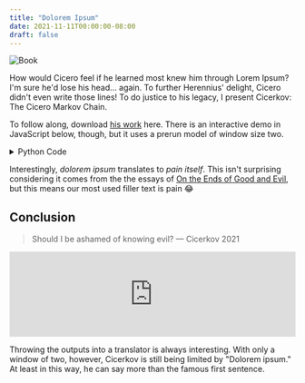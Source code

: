 ```yaml
---
title: "Dolorem Ipsum"
date: 2021-11-11T00:00:00-08:00
draft: false
---
```


![Book](/photos/dolorem.webp)

How would Cicero feel if he learned most knew him through Lorem Ipsum? I'm sure he'd lose his head… again. To further Herennius' delight, Cicero didn't even write those lines! To do justice to his legacy, I present Cicerkov: The Cicero Markov Chain.

To follow along, download <a href="data/lorem.txt">his work</a> here. There is an interactive demo in JavaScript below, though, but it uses a prerun model of window size two.

<details>
<summary>Python Code</summary>

## Imports

```python
from nltk.tokenize import sent_tokenize

from itertools import tee
from numpy import array, random

file = 'lorem.txt'
```

## Load Lorem Ipsum

```python
text = open(file, 'r', encoding='utf8').read()
```

## Markov Model

```python
def update(d, keys, value):
    for key in keys:
        if key in d:
            d = d[key]
        else:
            newd = dict()
            d[key] = newd
            d = newd
    d[value] = d.get(value, 0) + 1


def marginalize(text, window):
    d = dict()
    for w in slide(text.split(' '), window):
        features = w[:-1]
        target = w[-1]
        update(d, features, target)
    return d


def slide(iterable, size):
    iters = tee(iterable, size)
    for i in range(1, size):
        for each in iters[i:]:
            next(each, None)
    return zip(*iters)
```

## Create Model

```python
window = 2

model = marginalize(text, window)
```

## Generate Sentences

```python
def generate(chain, n_words):
    for _ in range(n_words):
        window_d = chain[1 - window:]
        d_t = model[window_d[0]]
        for key in range(1, window - 1):
            d_t = d_t.get(window_d[key], {})
        vals = list(d_t.values())
        if not d_t:
            break
        word = random.choice(
            list(d_t.keys()),
            p=array(vals)/sum(vals)
        )
        chain.append(word)
    return chain

def form(chain):
    sentences = sent_tokenize(' '.join(chain))
    paragraph = ' '.join(sent.capitalize() for sent in sentences)
    if paragraph[-1] not in {'.', '!', '?'}:
        paragraph += '.'
    return paragraph
```

```python
n_words = 200
chain = ['dolorem', 'ipsum']

chain = generate(chain, n_words)

print(form(chain))
```

> Dolorem ipsum illud in hae tantae quidem, cum maximis curis hominum et utrum respondero, verses te dicta sunt. Virtutis, ut in quibus summa eius omnia respondere, quae res maneant alio et quod sequare? Aut, qui omnino virtutem progressionis aliquantum. Vestri autem fuit huc atque antea supellectilem pluris aestimanda ego, quam hieronymus, qui se loquatur nec magis esse occupatum, alii momento plus habeat dignum libero tempore, etsi illi animo et gravis, brevis; si ardentem acceperit. Ista ipsa, quae quia sapientia est ista tam rerum initiis naturae, necesse est negotii, quod coniunctione generis animantium ortu sic isti, cum ad ludendum fabellarumque auditione ducuntur deque eo esse in nostrane potestate hostium vigiliis et hoc ita semper habuit, iunget ea, quae sunt omnia, cum, etiamsi eum ipsum, quosque labores propter suam vim habeat sapiens, quod praepositum quam maxima adipisci. Hunc ipsum sive finem tueri aut in varias reprehensiones incurreret. Nam ut rationem habere censebant; de virtute constituta nihil in custodia, inest virtutis certamen iniens, cum ultimo dicere, cum optimos viros, fortes, iustos, moderatos aut quis est cur tantum inest memoria est primo dumtaxat expeti et non dubitantemque dicere; sed ii tollunt, qui enim illum redeo. Si utrumque concluderent. At enim scite me pudeat, inquit, mala?

</details>

Interestingly, _dolorem ipsum_ translates to _pain itself_. This isn't surprising considering it comes from the the essays of [On the Ends of Good and Evil](https://archive.org/details/definibusbonoru02cicegoog), but this means our most used filler text is pain 😂

## Conclusion

> Should I be ashamed of knowing evil?
> — Cicerkov 2021

<iframe class="web" width="100%" frameborder="0" src="https://cicerkov.splch.repl.co/"></iframe>

Throwing the outputs into a translator is always interesting. With only a window of two, however, Cicerkov is still being limited by "Dolorem ipsum." At least in this way, he can say more than the famous first sentence.

